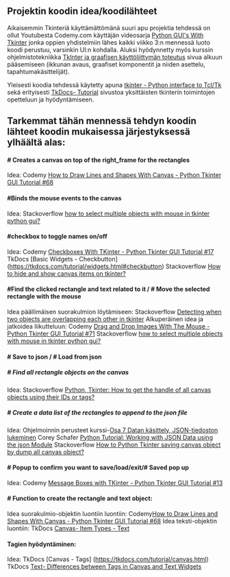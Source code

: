 ## Projektin koodin idea/koodilähteet

Aikaisemmin Tkinteriä käyttämättömänä suuri apu projektia tehdessä on ollut Youtubesta Codemy.com käyttäjän videosarja [Python GUI's With Tkinter](https://www.youtube.com/watch?v=yQSEXcf6s2I&list=PLCC34OHNcOtoC6GglhF3ncJ5rLwQrLGnV) jonka oppien yhdistelmiin lähes kaikki viikko 3:n mennessä luoto koodi perustuu, varsinkin UI:n kohdalla. 
Aluksi hyödynnetty myös kurssin ohjelmistotekniikka [TkInter ja graafisen käyttöliittymän toteutus](https://ohjelmistotekniikka-hy.github.io/python/tkinter) sivua alkuun pääsemiseen (ikkunan avaus, graafiset komponentit ja niiden asettelu, tapahtumakäsittelijät).

Yleisesti koodia tehdessä käytetty apuna [tkinter - Python interface to Tcl/Tk](https://docs.python.org/3/library/tkinter.html#module-tkinter) sekä erityisesti [TkDocs- Tutorial](https://tkdocs.com/tutorial/index.html) sivustoa yksittäisten tkinterin toimintojen opetteluun ja hyödyntämiseen.

## Tarkemmat tähän mennessä tehdyn koodin lähteet koodin mukaisessa järjestyksessä ylhäältä alas:

#### # Creates a canvas on top of the right_frame for the rectangles
Idea: Codemy [How to Draw Lines and Shapes With Canvas - Python Tkinter GUI Tutorial #68](https://www.youtube.com/watch?v=HrK9Kmz3_9A&t=346s)

#### #Binds the mouse events to the canvas
Idea: Stackoverflow [how to select multiple objects with mouse in tkinter python gui?](https://stackoverflow.com/questions/15738617/how-to-select-multiple-objects-with-mouse-in-tkinter-python-gui)

#### #checkbox to toggle names on/off
Idea: Codemy [Checkboxes With TKinter - Python Tkinter GUI Tutorial #17](https://www.youtube.com/watch?v=4IsLwwb_yDs)
 TkDocs [Basic Widgets - Checkbutton] (https://tkdocs.com/tutorial/widgets.html#checkbutton)
 Stackoverflow [How to hide and show canvas items on tkinter?](https://stackoverflow.com/questions/53499669/how-to-hide-and-show-canvas-items-on-tkinter)

#### #Find the clicked rectangle and text related to it / # Move the selected rectangle with the mouse
Idea päällimäisen suorakulmion löytämiseen: Stackoverflow  [Detecting when two objects are overlapping each other in tkinter](https://stackoverflow.com/questions/63442273/detecting-when-two-objects-are-overlapping-each-other-in-tkinter)
Alkuperäinen idea ja jatkoidea liikutteluun: Codemy [Drag and Drop Images With The Mouse - Python Tkinter GUI Tutorial #71](https://www.youtube.com/watch?v=Z4zePg2M5H8)
Stackoverflow [how to select multiple objects with mouse in tkinter python gui?](https://stackoverflow.com/questions/15738617/how-to-select-multiple-objects-with-mouse-in-tkinter-python-gui)

#### # Save to json / # Load from json
##### # Find all rectangle objects on the canvas
Idea: Stackoverflow [ Python, Tkinter: How to get the handle of all canvas objects using their IDs or tags?](https://stackoverflow.com/questions/34944935/python-tkinter-how-to-get-the-handle-of-all-canvas-objects-using-their-ids-or)
##### # Create a data list of the rectangles to append to the json file
Idea: Ohjelmoinnin perusteet kurssi-[Osa 7 Datan käsittely, JSON-tiedoston lukeminen](https://ohjelmointi-22.mooc.fi/osa-7/4-datan-kasittely)
Corey Schafer [Python Tutorial: Working with JSON Data using the json Module](https://www.youtube.com/watch?v=9N6a-VLBa2I&t=1059s)
Stackoverflow [How to Python Tkinter saving canvas object by dump all canvas object?](https://stackoverflow.com/questions/63025797/how-to-python-tkinter-saving-canvas-object-by-dump-all-canvas-object)
#### # Popup to confirm you want to save/load/exit/# Saved pop up
Idea: Codemy [Message Boxes with TKinter - Python Tkinter GUI Tutorial #13](https://www.youtube.com/watch?v=S3AaSwpb5GE)

#### # Function to create the rectangle and text object:
Idea suorakulmio-objektin luontiin luontiin: Codemy[How to Draw Lines and Shapes With Canvas - Python Tkinter GUI Tutorial #68](https://www.youtube.com/watch?v=HrK9Kmz3_9A&t=346s)
Idea teksti-objektin luontiin: TkDocs [Canvas- Item Types - Text](https://tkdocs.com/tutorial/canvas.html)

#### Tagien hyödyntäminen:
Idea:  TkDocs [Canvas - Tags] (https://tkdocs.com/tutorial/canvas.html)
TkDocs [Text- Differences between Tags in Canvas and Text Widgets](https://tkdocs.com/tutorial/text.html)

